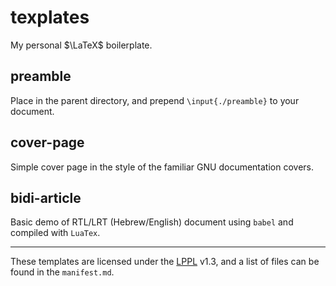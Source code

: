 # texplates
My personal $\LaTeX$ boilerplate.

## preamble

Place in the parent directory, and prepend `\input{./preamble}` to your document.

## cover-page

Simple cover page in the style of the familiar GNU documentation covers.

## bidi-article

Basic demo of RTL/LRT (Hebrew/English) document using `babel` and compiled with `LuaTex`.

***

These templates are licensed under the [LPPL](https://www.latex-project.org/lppl/) v1.3, and a list of files can be found in the `manifest.md`.
